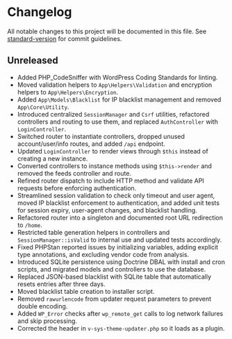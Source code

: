 # Changelog

All notable changes to this project will be documented in this file.
See [standard-version](https://github.com/conventional-changelog/standard-version) for commit guidelines.

## Unreleased
- Added PHP_CodeSniffer with WordPress Coding Standards for linting.
- Moved validation helpers to `App\Helpers\Validation` and encryption helpers to `App\Helpers\Encryption`.
- Added `App\Models\Blacklist` for IP blacklist management and removed `App\Core\Utility`.
- Introduced centralized `SessionManager` and `Csrf` utilities, refactored controllers and routing to use them, and replaced `AuthController` with `LoginController`.
- Switched router to instantiate controllers, dropped unused account/user/info routes, and added `/api` endpoint.
- Updated `LoginController` to render views through `$this` instead of creating a new instance.
- Converted controllers to instance methods using `$this->render` and removed the feeds controller and route.
- Refined router dispatch to include HTTP method and validate API requests before enforcing authentication.
- Streamlined session validation to check only timeout and user agent, moved IP blacklist enforcement to authentication, and added unit tests for session expiry, user-agent changes, and blacklist handling.
- Refactored router into a singleton and documented root URL redirection to `/home`.
- Restricted table generation helpers in controllers and `SessionManager::isValid` to internal use and updated tests accordingly.
- Fixed PHPStan reported issues by initializing variables, adding explicit type annotations, and excluding vendor code from analysis.
- Introduced SQLite persistence using Doctrine DBAL with install and cron scripts, and migrated models and controllers to use the database.
- Replaced JSON-based blacklist with SQLite table that automatically resets entries after three days.
- Moved blacklist table creation to installer script.
- Removed `rawurlencode` from updater request parameters to prevent double encoding.
- Added `WP_Error` checks after `wp_remote_get` calls to log network failures and skip processing.
- Corrected the header in `v-sys-theme-updater.php` so it loads as a plugin.